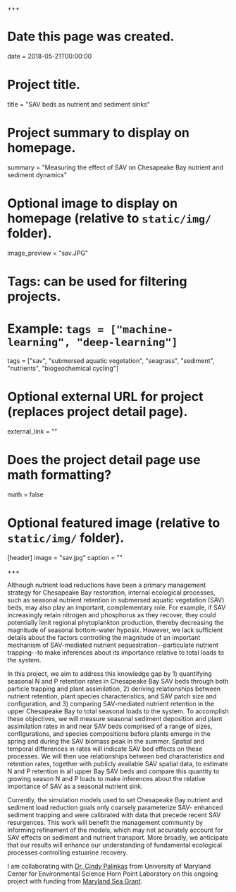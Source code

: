 +++
# Date this page was created.
date = 2018-05-21T00:00:00

# Project title.
title = "SAV beds as nutrient and sediment sinks"

# Project summary to display on homepage.
summary = "Measuring the effect of SAV on Chesapeake Bay nutrient and sediment dynamics"

# Optional image to display on homepage (relative to `static/img/` folder).
image_preview = "sav.JPG"

# Tags: can be used for filtering projects.
# Example: `tags = ["machine-learning", "deep-learning"]`
tags = ["sav", "submersed aquatic vegetation", "seagrass", "sediment", "nutrients", "biogeochemical cycling"]

# Optional external URL for project (replaces project detail page).
external_link = ""

# Does the project detail page use math formatting?
math = false

# Optional featured image (relative to `static/img/` folder).
[header]
image = "sav.jpg"
caption = ""

+++

Although nutrient load reductions have been a primary management strategy for Chesapeake Bay restoration, internal ecological processes, such as seasonal nutrient retention in submersed aquatic vegetation (SAV) beds, may also play an important, complementary role. For example, if SAV increasingly retain nitrogen and phosphorus as they recover, they could potentially limit regional phytoplankton production, thereby decreasing the magnitude of seasonal bottom-water hyposix. However, we lack sufficient details about the factors controlling the magnitude of an important mechanism of SAV-mediated nutrient sequestration--particulate nutrient trapping--to make inferences about its importance relative to total loads to the system. 

In this project, we aim to address this knowledge gap by 1) quantifying seasonal N and P retention rates in Chesapeake Bay SAV beds through both particle trapping and plant assimilation, 2) deriving relationships between nutrient retention, plant species characteristics, and SAV patch size and configuration, and 3) comparing SAV-mediated nutrient retention in the upper Chesapeake Bay to total seasonal loads to the system. To accomplish these objectives, we will measure seasonal sediment deposition and plant assimilation rates in and near SAV beds comprised of a range of sizes, configurations, and species compositions before plants emerge in the spring and during the SAV biomass peak in the summer. Spatial and temporal differences in rates will indicate SAV bed effects on these processes. We will then use relationships between bed characteristics and retention rates, together with publicly available SAV spatial data, to estimate N and P retention in all upper Bay SAV beds and compare this quantity to growing season N and P loads to make inferences about the relative importance of SAV as a seasonal nutrient sink. 

Currently, the simulation models used to set Chesapeake Bay nutrient and sediment load reduction goals only coarsely parameterize SAV- enhanced sediment trapping and were calibrated with data that precede recent SAV resurgences. This work will benefit the management community by informing refinement of the models, which may not accurately account for SAV effects on sediment and nutrient transport. More broadly, we anticipate that our results will enhance our understanding of fundamental ecological processes controlling estuarine recovery. 

I am collaborating with [Dr. Cindy Palinkas](http://www.umces.edu/cindy-palinkas) from University of Maryland Center for Environmental Science Horn Point Laboratory on this ongoing project with funding from [Maryland Sea Grant](http://www.mdsg.umd.edu/).
